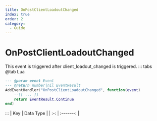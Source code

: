```yaml
---
title: OnPostClientLoadoutChanged
index: true
order: 2
category:
  - Guide
---
```


# OnPostClientLoadoutChanged
This event is triggered after client_loadout_changed is triggered.
::: tabs
@tab Lua
```lua
--- @param event Event
--- @return number|nil EventResult
AddEventHandler("OnPostClientLoadoutChanged", function(event)
    --[[ ... ]]
    return EventResult.Continue
end)
```

:::
| Key | Data Type |
| :-: | :-------: |